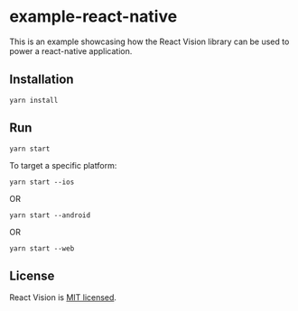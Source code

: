 # example-react-native

This is an example showcasing how the React Vision library can be used to power a react-native application.

## Installation

```
yarn install
```

## Run

```
yarn start
```
To target a specific platform:
```
yarn start --ios
```
OR
```
yarn start --android
```
OR
```
yarn start --web
```

## License

React Vision is [MIT licensed](LICENSE).

